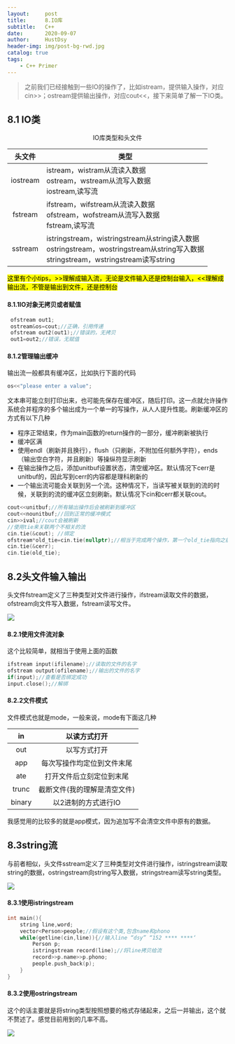 ```yaml
---
layout:     post
title:      8.IO库
subtitle:   C++
date:       2020-09-07
author:     HustDsy
header-img: img/post-bg-rwd.jpg
catalog: true
tags:
    - C++ Primer
---
```


> 之前我们已经接触到一些IO的操作了，比如istream，提供输入操作，对应 cin>>；ostream提供输出操作，对应cout<<，接下来简单了解一下IO类。

## 8.1 IO类

<center>IO库类型和头文件</center>

|  头文件  | 类型                                                         |
| :------: | ------------------------------------------------------------ |
| iostream | istream，wistram从流读入数据<br />ostream，wstream从流写入数据<br />iostream,读写流 |
| fstream  | ifstream，wifstream从流读入数据<br />ofstream，wofstream从流写入数据<br />fstream,读写流 |
| sstream  | istringstream，wistringstream从string读入数据<br />ostringstream，wostringstream从string写入数据<br />stringstream，wstringstream读写string |

<mark>这里有个小tips，>>理解成输入流，无论是文件输入还是控制台输入，<<理解成输出流，不管是输出到文件，还是控制台</mark>

#### 8.1.1IO对象无拷贝或者赋值

```c++
 ofstream out1;
 ostream&os=cout;//正确，引用传递
 ofstream out2(out1);//错误的，无拷贝
 out1=out2;//错误，无赋值
```

#### 8.1.2管理输出缓冲

输出流一般都具有缓冲区，比如执行下面的代码

```c++
os<<"please enter a value";
```

文本串可能立刻打印出来，也可能先保存在缓冲区，随后打印。这一点就允许操作系统合并程序的多个输出成为一个单一的写操作，从人人提升性能。刷新缓冲区的方式有以下几种

- 程序正常结束，作为main函数的return操作的一部分，缓冲刷新被执行
- 缓冲区满
- 使用endl（刷新并且换行），flush（只刷新，不附加任何额外字符），ends（输出空白字符，并且刷新）等操纵符显示刷新
- 在输出操作之后，添加unitbuf设置状态，清空缓冲区。默认情况下cerr是unitbuf的，因此写到cerr的内容都是理科刷新的
- 一个输出流可能会关联到另一个流。这种情况下，当读写被关联到的流的时候，关联到的流的缓冲区立刻刷新。默认情况下cin和cerr都关联cout。

```c++
cout<<unitbuf;//所有输出操作后会被刷新到缓冲区
cout<<nounitbuf;//回到正常的缓冲模式
cin>>ival;//cout会被刷新
//使用tie来关联两个不相关的流
cin.tie(&cout); //绑定
ofstream*old_tie=cin.tie(nullptr);//相当于完成两个操作，第一个old_tie指向之前的绑定关系 第二个解绑，理解i++
cin.tie(&cerr);
cin.tie(old_tie);
```

## 8.2头文件输入输出

头文件fstream定义了三种类型对文件进行操作，ifstream读取文件的数据，ofstream向文件写入数据，fstream读写文件。

![](https://tva1.sinaimg.cn/large/007S8ZIlgy1gii6ebweasj30pq0dqtbh.jpg)

#### 8.2.1使用文件流对象

这个比较简单，就相当于使用上面的函数

```c++
ifstream input(ifilename);//读取的文件的名字
ofstream output(ofilename);//输出的文件的名字
if(input);//查看是否绑定成功
input.close();//解绑
```

#### 8.2.2文件模式

文件模式也就是mode，一般来说，mode有下面这几种

|   in   |         以读方式打开         |
| :----: | :--------------------------: |
|  out   |         以写方式打开         |
|  app   |  每次写操作均定位到文件末尾  |
|  ate   |   打开文件后立刻定位到末尾   |
| trunc  | 截断文件(我的理解是清空文件) |
| binary |     以2进制的方式进行IO      |

我感觉用的比较多的就是app模式，因为追加写不会清空文件中原有的数据。

## 8.3string流

与前者相似，头文件sstream定义了三种类型对文件进行操作，istringstream读取string的数据，ostringstream向string写入数据，stringstream读写string类型。

![](https://tva1.sinaimg.cn/large/007S8ZIlgy1gii7op3hcvj30pc070gqi.jpg)

#### 8.3.1使用istringstream

```c++
int main(){
    string line,word;
    vector<Person>people;//假设有这个类,包含name和phono
    while(getline(cin,line)){//输入line “dsy” “152 **** ****‘
        Person p;
        istringstream record(line);//将line拷贝给流
        record>>p.name>>p.phono;
        people.push_back(p);
    }
}
```

#### 8.3.2使用ostringstream

这个的话主要就是将string类型按照想要的格式存储起来，之后一并输出，这个就不赘述了。感觉目前用到的几率不高。

![](https://tva1.sinaimg.cn/large/007S8ZIlgy1gii7ykmhl9j30sg0eaq9b.jpg)

